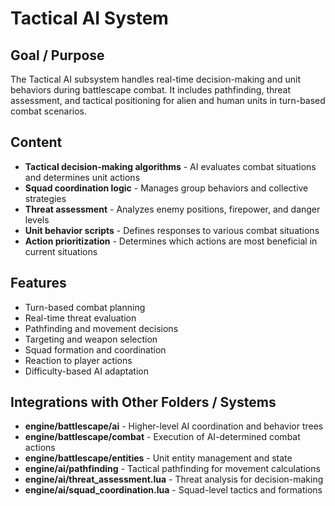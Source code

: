 # Tactical AI System

## Goal / Purpose
The Tactical AI subsystem handles real-time decision-making and unit behaviors during battlescape combat. It includes pathfinding, threat assessment, and tactical positioning for alien and human units in turn-based combat scenarios.

## Content
- **Tactical decision-making algorithms** - AI evaluates combat situations and determines unit actions
- **Squad coordination logic** - Manages group behaviors and collective strategies
- **Threat assessment** - Analyzes enemy positions, firepower, and danger levels
- **Unit behavior scripts** - Defines responses to various combat situations
- **Action prioritization** - Determines which actions are most beneficial in current situations

## Features
- Turn-based combat planning
- Real-time threat evaluation
- Pathfinding and movement decisions
- Targeting and weapon selection
- Squad formation and coordination
- Reaction to player actions
- Difficulty-based AI adaptation

## Integrations with Other Folders / Systems
- **engine/battlescape/ai** - Higher-level AI coordination and behavior trees
- **engine/battlescape/combat** - Execution of AI-determined combat actions
- **engine/battlescape/entities** - Unit entity management and state
- **engine/ai/pathfinding** - Tactical pathfinding for movement calculations
- **engine/ai/threat_assessment.lua** - Threat analysis for decision-making
- **engine/ai/squad_coordination.lua** - Squad-level tactics and formations
